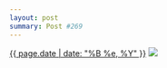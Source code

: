```yaml
---
layout: post
summary: Post #269
---
```


<p>
  <time><a href="/269">{{ page.date | date: "%B %e, %Y" }}</a></time>
  <a href="/269"><img src="{{ site.assets_url }}/269-640.jpg" srcset="{{ site.assets_url }}/269-1280.jpg 1280w, {{ site.assets_url }}/269-960.jpg 960w, {{ site.assets_url }}/269-640.jpg 640w, {{ site.assets_url }}/269-320.jpg 320w" sizes="(min-width: 700px) 50vw, calc(100vw - 2rem)" /></a>
</p>
